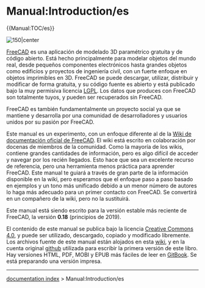 # Manual:Introduction/es
{{Manual:TOC/es}}

![150\|center](images/Crystal_Clear_manual.png )

[FreeCAD](http://www.freecadweb.org) es una aplicación de modelado 3D paramétrico gratuita y de código abierto. Está hecho principalmente para modelar objetos del mundo real, desde pequeños componentes electrónicos hasta grandes objetos como edificios y proyectos de ingeniería civil, con un fuerte enfoque en objetos imprimibles en 3D. FreeCAD se puede descargar, utilizar, distribuir y modificar de forma gratuita, y su código fuente es abierto y está publicado bajo la muy permisiva licencia [LGPL](https://en.wikipedia.org/wiki/GNU_Lesser_General_Public_License). Los datos que produces con FreeCAD son totalmente tuyos, y pueden ser recuperados sin FreeCAD.

FreeCAD es también fundamentalmente un proyecto social ya que se mantiene y desarrolla por una comunidad de desarrolladores y usuarios unidos por su pasión por FreeCAD.

Este manual es un experimento, con un enfoque diferente al de la [Wiki de documentación oficial de FreeCAD](Main_Page/es.md). El wiki está escrito en colaboración por docenas de miembros de la comunidad. Como la mayoría de los wikis, contiene grandes cantidades de información, pero es algo difícil de acceder y navegar por los recién llegados. Esto hace que sea un excelente recurso de referencia, pero una herramienta menos práctica para aprender FreeCAD. Este manual te guiará a través de gran parte de la información disponible en la wiki, pero esperamos que el enfoque paso a paso basado en ejemplos y un tono más unificado debido a un menor número de autores lo haga más adecuado para un primer contacto con FreeCAD. Se convertirá en un compañero de la wiki, pero no la sustituirá.

Este manual está siendo escrito para la versión estable más reciente de FreeCAD, la versión **0.18** (principios de 2019).

El contenido de este manual se publica bajo la licencia [Creative Commons 4.0](http://creativecommons.org/licenses/by/4.0/), y puede ser utilizado, descargado, copiado y modificado libremente. Los archivos fuente de este manual están alojados en esta [wiki](Página_principal.md), y en la cuenta original [github](https://github.com/yorikvanhavre/FreeCAD-manual) utilizada para escribir la primera versión de este libro. Hay versiones HTML, PDF, MOBI y EPUB más fáciles de leer en [GitBook](https://www.gitbook.com/book/yorikvanhavre/a-freecad-manual/details). Se está preparando una versión impresa.

---
[documentation index](../README.md) > Manual:Introduction/es
